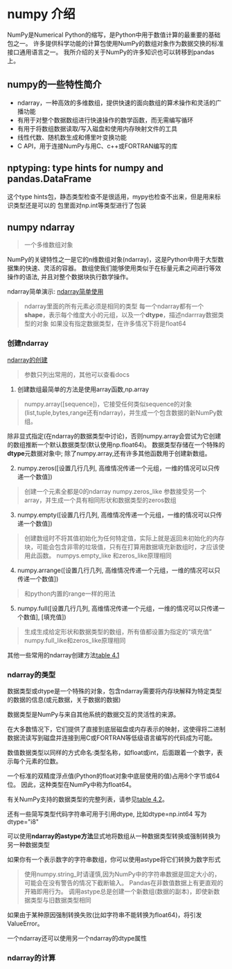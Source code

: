 # numpy 介绍
NumPy是Numerical Python的缩写，是Python中用于数值计算的最重要的基础包之一。
许多提供科学功能的计算包使用NumPy的数组对象作为数据交换的标准接口通用语言之一。
我所介绍的关于NumPy的许多知识也可以转移到pandas上。

## numpy的一些特性简介
- ndarray，一种高效的多维数组，提供快速的面向数组的算术操作和灵活的广播功能
- 有用于对整个数据数组进行快速操作的数学函数，而无需编写循环
- 有用于将数组数据读取/写入磁盘和使用内存映射文件的工具
- 线性代数、随机数生成和傅里叶变换功能
- C API，用于连接NumPy与用C、c++或FORTRAN编写的库

## nptyping: type hints for numpy and pandas.DataFrame
这个type hints包，静态类型检查不是很适用，mypy也检查不出来，但是用来标识类型还是可以的
包里面对np.int等类型进行了包装

## numpy ndarray
> 一个多维数组对象

NumPy的关键特性之一是它的n维数组对象(ndarray)，这是Python中用于大型数据集的快速、灵活的容器。
数组使我们能够使用类似于在标量元素之间进行等效操作的语法, 并且对整个数据块执行数学操作。

ndarray简单演示: [ndarray简单使用](ndarray简单使用.py)

>ndarray里面的所有元素必须是相同的类型
>每一个ndarray都有一个**shape**，表示每个维度大小的元组，以及一个**dtype**，描述ndarrray数据类型的对象
>如果没有指定数据类型，在许多情况下将是float64

### 创建ndarray
[ndarray的创建](ndarray的创建)
> 参数只列出常用的，其他可以查看docs

1. 创建数组最简单的方法是使用array函数,np.array
>numpy.array(\[sequence\])，它接受任何类似sequence的对象(list,tuple,bytes,range还有ndarray)，并生成一个包含数据的新NumPy数组。

除非显式指定(在ndarray的数据类型中讨论)，否则numpy.array会尝试为它创建的数组推断一个默认数据类型(默认使用np.float64)。
数据类型存储在一个特殊的**dtype**元数据对象中;
除了numpy.array,还有许多其他函数用于创建新数组。

2. numpy.zeros(\[设置几行几列, 高维情况传递一个元组，一维的情况可以只传递一个数值\])
>创建一个元素全都是0的ndarray
>numpy.zeros_like 参数接受另一个array，并生成一个具有相同形状和数据类型的zeros数组

3. numpy.empty(\[设置几行几列, 高维情况传递一个元组，一维的情况可以只传递一个数值\])
>创建数组时不将其值初始化为任何特定值，实际上就是返回未初始化的内存块，可能会包含非零的垃圾值，只有在打算用数据填充新数组时，才应该使用此函数。
>numpys.empty_like 和zeros_like原理相同

4. numpy.arrange(\[设置几行几列, 高维情况传递一个元组，一维的情况可以只传递一个数值\])
> 和python内置的range一样的用法

5. numpy.full(\[设置几行几列, 高维情况传递一个元组，一维的情况可以只传递一个数值\], \[填充值\])
> 生成生成给定形状和数据类型的数组，所有值都设置为指定的“填充值”
> numpy.full_like和zeros_like原理相同

其他一些常用的ndarray创建方法[table 4.1](https://wesmckinney.com/book/numpy-basics.html#tbl-table_array_ctor)

### ndarray的类型
数据类型或dtype是一个特殊的对象，包含ndarray需要将内存块解释为特定类型的数据的信息(或元数据，关于数据的数据)

数据类型是NumPy与来自其他系统的数据交互的灵活性的来源。

在大多数情况下，它们提供了直接到底层磁盘或内存表示的映射，这使得将二进制数据流读写到磁盘并连接到用C或FORTRAN等低级语言编写的代码成为可能。

数值数据类型以同样的方式命名:类型名称，如float或int，后面跟着一个数字，表示每个元素的位数。

一个标准的双精度浮点值(Python的float对象中底层使用的值)占用8个字节或64位。
因此，这种类型在NumPy中称为float64。

有关NumPy支持的数据类型的完整列表，请参见[table 4.2](https://wesmckinney.com/book/numpy-basics.html#tbl-table_array_dtypes)。

还有一些简写类型代码字符串可用于引用dtype, 比如dtype=np.int64 写为dtype="i8"

可以使用**ndarray的astype方法**显式地将数组从一种数据类型转换或强制转换为另一种数据类型

如果你有一个表示数字的字符串数组，你可以使用astype将它们转换为数字形式
>使用numpy.string_时请谨慎,因为NumPy中的字符串数据是固定大小的，可能会在没有警告的情况下截断输入。
>Pandas在非数值数据上有更直观的开箱即用行为。
>调用astype总是创建一个新数组(数据的副本)，即使新数据类型与旧数据类型相同

如果由于某种原因强制转换失败(比如字符串不能转换为float64)，将引发ValueError。

一个ndarray还可以使用另一个ndarray的dtype属性


### ndarray的计算


